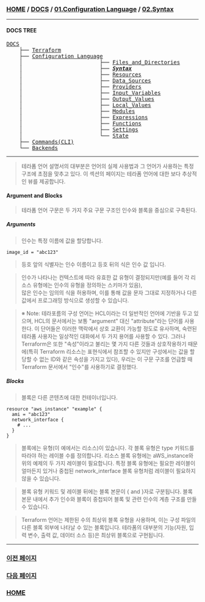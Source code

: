 ### [HOME](https://github.com/YGCHO-repo/Terraform/blob/main/README.md) / [DOCS](https://github.com/YGCHO-repo/Terraform/blob/main/DOCS/README.md) / [01.Configuration Language](https://github.com/YGCHO-repo/Terraform/blob/main/DOCS/01_Configuration_Language/README.md) / [02.Syntax](https://github.com/YGCHO-repo/Terraform/blob/main/DOCS/01_Configuration_Language/02_Syntax/README.md)

---

#### DOCS TREE

<pre>
<a href = "https://github.com/YGCHO-repo/Terraform/blob/main/DOCS/README.md">DOCS</a>
    ├── <a href = "https://github.com/YGCHO-repo/Terraform/blob/main/DOCS/00_Terraform/README.md">Terraform</a>
    ├── <a href = "https://github.com/YGCHO-repo/Terraform/blob/main/DOCS/01_Configuration_Language/README.md">Configuration Language</a>
    │                        ├── <a href = "https://github.com/YGCHO-repo/Terraform/blob/main/DOCS/01_Configuration_Language/01_Files_and_Directories/README.md">Files_and_Directories</a>
    │                        ├── <i><b><a href = "https://github.com/YGCHO-repo/Terraform/blob/main/DOCS/01_Configuration_Language/02_Syntax/README.md">Syntax</a></b></i>
    │                        ├── <a href = "https://github.com/YGCHO-repo/Terraform/blob/main/DOCS/01_Configuration_Language/03_Resources/README.md">Resources</a>
    │                        ├── <a href = "https://github.com/YGCHO-repo/Terraform/blob/main/DOCS/01_Configuration_Language/04_Data_Sources/README.md">Data_Sources</a>
    │                        ├── <a href = "https://github.com/YGCHO-repo/Terraform/blob/main/DOCS/01_Configuration_Language/05_Providers/README.md">Providers</a>
    │                        ├── <a href = "https://github.com/YGCHO-repo/Terraform/blob/main/DOCS/01_Configuration_Language/06_Input_Variables/README.md">Input_Variables</a>
    │                        ├── <a href = "https://github.com/YGCHO-repo/Terraform/blob/main/DOCS/01_Configuration_Language/07_Output_Values/README.md">Output_Values</a>
    │                        ├── <a href = "https://github.com/YGCHO-repo/Terraform/blob/main/DOCS/01_Configuration_Language/08_Local_Values/README.md">Local_Values</a>
    │                        ├── <a href = "https://github.com/YGCHO-repo/Terraform/blob/main/DOCS/01_Configuration_Language/09_Modules/README.md">Modules</a>
    │                        ├── <a href = "https://github.com/YGCHO-repo/Terraform/blob/main/DOCS/01_Configuration_Language/10_Expressions/README.md">Expressions</a>
    │                        ├── <a href = "https://github.com/YGCHO-repo/Terraform/blob/main/DOCS/01_Configuration_Language/11_Functions/README.md">Functions</a>
    │                        ├── <a href = "https://github.com/YGCHO-repo/Terraform/blob/main/DOCS/01_Configuration_Language/12_Settings/README.md">Settings</a>
    │                        └── <a href = "https://github.com/YGCHO-repo/Terraform/blob/main/DOCS/01_Configuration_Language/13_State/README.md">State</a>  
    ├── <a href ="https://github.com/YGCHO-repo/Terraform/blob/main/DOCS/02_Commands(CLI)/README.md">Commands(CLI)</a>
    └── <a href = "https://github.com/YGCHO-repo/Terraform/blob/main/DOCS/03_Backends/README.md">Backends</a>
</pre>

---

> 테라폼 언어 설명서의 대부분은 언어의 실제 사용법과 그 언어가 사용하는 특정 구조에 초점을 맞추고 있다. 이 섹션의 페이지는 테라폼 언어에 대한 보다 추상적인 뷰를 제공합니다.

#### Argument and Blocks

> 테라폼 언어 구문은 두 가지 주요 구문 구조인 인수와 블록을 중심으로 구축된다.

##### Arguments

> 인수는 특정 이름에 값을 할당합니다.

```
image_id = "abc123"
```

> 등호 앞의 식별자는 인수 이름이고 등호 뒤의 식은 인수 값 입니다.

> 인수가 나타나는 컨텍스트에 따라 유효한 값 유형이 결정되지만(예를 들어 각 리소스 유형에는 인수의 유형을 정의하는 스키마가 있음),  
> 많은 인수는 임의의 식을 허용하며, 이를 통해 값을 문자 그대로 지정하거나 다른 값에서 프로그래밍 방식으로 생성할 수 있습니다.

> ※ Note: 테라포름의 구성 언어는 HCL이라는 더 일반적인 언어에 기반을 두고 있으며, HCL의 문서에서는 보통 "argument" 대신 "attribute"라는 단어를 사용한다. 이 단어들은 이러한 맥락에서 상호 교환이 가능할 정도로 유사하며, 숙련된 테라폼 사용자는 일상적인 대화에서 두 가지 용어를 사용할 수 있다. 그러나 Terraform은 또한 "속성"이라고 불리는 몇 가지 다른 것들과 상호작용하기 때문에(특히 Terraform 리소스는 표현식에서 참조할 수 있지만 구성에서는 값을 할당할 수 없는 ID와 같은 속성을 가지고 있다), 우리는 이 구문 구조를 언급할 때 Terraform 문서에서 "인수"를 사용하기로 결정했다.

##### Blocks

> 블록은 다른 콘텐츠에 대한 컨테이너입니다.

```
resource "aws_instance" "example" {
  ami = "abc123"
  network_interface {
    # ...
  }
}
```

> 블록에는 유형(이 예에서는 리소스)이 있습니다. 각 블록 유형은 type 키워드를 따라야 하는 레이블 수를 정의합니다. 리소스 블록 유형에는 aWS_instance와 위의 예제의 두 가지 레이블이 필요합니다. 특정 블록 유형에는 필요한 레이블이 얼마든지 있거나 중첩된 network_interface 블록 유형처럼 레이블이 필요하지 않을 수 있습니다.

> 블록 유형 키워드 및 레이블 뒤에는 블록 본문이 { and }자로 구분됩니다. 블록 본문 내에서 추가 인수와 블록이 중첩되어 블록 및 관련 인수의 계층 구조를 만들 수 있습니다.

> Terraform 언어는 제한된 수의 최상위 블록 유형을 사용하며, 이는 구성 파일의 다른 블록 외부에 나타날 수 있는 블록입니다. 테라폼의 대부분의 기능(자원, 입력 변수, 출력 값, 데이터 소스 등)은 최상위 블록으로 구현됩니다.

---

### [이전 페이지](https://github.com/YGCHO-repo/Terraform/blob/main/DOCS/01_Configuration_Language/01_Files_and_Directories/README.md)

### [다음 페이지](https://github.com/YGCHO-repo/Terraform/blob/main/DOCS/01_Configuration_Language/03_Resources/README.md)

### [HOME](https://github.com/YGCHO-repo/Terraform/blob/main/README.md)